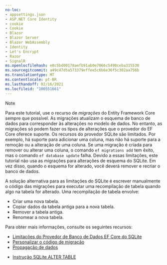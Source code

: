 ```yaml
---
no-loc:
- appsettings.json
- ASP.NET Core Identity
- cookie
- Cookie
- Blazor
- Blazor Server
- Blazor WebAssembly
- Identity
- Let's Encrypt
- Razor
- SignalR
ms.openlocfilehash: e8c5bd00178aefb91ab0e7066c5490ceba315530
ms.sourcegitcommit: a49c47d5a573379effee5c6b6e36f5c302aa756b
ms.translationtype: MT
ms.contentlocale: pt-BR
ms.lasthandoff: 02/16/2021
ms.locfileid: "100551661"
---
```

> [!NOTE]
> Para este tutorial, use o recurso de *migrações* do Entity Framework Core sempre que possível. As migrações atualizam o esquema de banco de dados para corresponder às alterações no modelo de dados. No entanto, as migrações só podem fazer os tipos de alterações que o provedor do EF Core oferece suporte. Os recursos do provedor SQLite são limitados. Por exemplo, há suporte para adicionar uma coluna, mas não há suporte para a remoção ou a alteração de uma coluna. Se uma migração é criada para remover ou alterar uma coluna, o comando `ef migrations add` tem êxito, mas o comando `ef database update` falha. Devido a essas limitações, este tutorial não usa as migrações para alterações de esquema do SQLite. Em vez disso, quando o esquema for alterado, você deverá remover e recriar o banco de dados.
>
>A solução alternativa para as limitações do SQLite é escrever manualmente o código das migrações para executar uma recompilação de tabela quando algo na tabela for alterado. Uma recompilação de tabela envolve:
>
>* Criar uma nova tabela.
>* Copiar dados da tabela antiga para a nova tabela.
>* Remover a tabela antiga.
>* Renomear a nova tabela.
>
>Para obter mais informações, consulte os seguintes recursos:
>
> * [Limitações do Provedor de Banco de Dados EF Core do SQLite](/ef/core/providers/sqlite/limitations)
> * [Personalizar o código de migração](/ef/core/managing-schemas/migrations/#customize-migration-code)
> * [Propagação de dados](/ef/core/modeling/data-seeding)
  * [Instrução SQLite ALTER TABLE](https://sqlite.org/lang_altertable.html)
